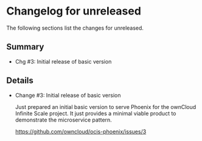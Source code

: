 # Changelog for unreleased

The following sections list the changes for unreleased.

## Summary

 * Chg #3: Initial release of basic version

## Details

 * Change #3: Initial release of basic version

   Just prepared an initial basic version to serve Phoenix for the ownCloud Infinite Scale
   project. It just provides a minimal viable product to demonstrate the microservice pattern.

   https://github.com/owncloud/ocis-phoenix/issues/3


